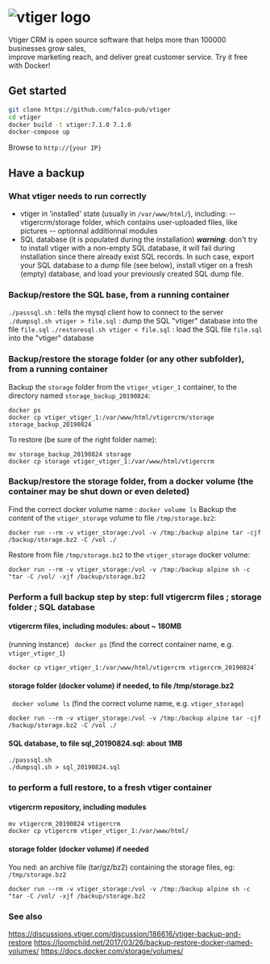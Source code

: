 # ![vtiger logo](https://www.vtiger.com/wp-content/uploads/2018/02/logo.png)

Vtiger CRM is open source software that helps more than 100000 businesses grow sales,  
improve marketing reach, and deliver great customer service. Try it free with Docker!

## Get started


```bash
git clone https://github.com/falco-pub/vtiger
cd vtiger
docker build -t vtiger:7.1.0 7.1.0
docker-compose up 
```

Browse to `http://{your IP}`

## Have a backup

### What vtiger needs to run correctly
 - vtiger in 'installed' state (usually in `/var/www/html/`), including:
 -- vtigercrm/storage folder, which contains user-uploaded files, like pictures
 -- optionnal additionnal modules
 - SQL database (it is populated during the installation)
        ***warning***: don't try to install vtiger with a non-empty SQL database, it will fail during installation since there already exist SQL records. In such case, export your SQL database to a dump file (see below), install vtiger on a fresh (empty) database, and load your previously created SQL dump file.


### Backup/restore the SQL base, from a running container
`./passsql.sh`  :  tells the mysql client how to connect to the server
`./dumpsql.sh vtiger > file.sql` : dump the SQL "vtiger" database into the file `file.sql`
`./restoresql.sh vtiger < file.sql` : load the SQL file `file.sql` into the "vtiger" database

### Backup/restore the storage folder (or any other subfolder), from a running container
Backup the `storage` folder from the `vtiger_vtiger_1` container, to the directory named `storage_backup_20190824`:
```
docker ps
docker cp vtiger_vtiger_1:/var/www/html/vtigercrm/storage storage_backup_20190824
```
To restore (be sure of the right folder name):
```
mv storage_backup_20190824 storage
docker cp storage vtiger_vtiger_1:/var/www/html/vtigercrm
```

### Backup/restore the storage folder, from a docker volume (the container may be shut down or even deleted)
Find the correct docker volume name : `docker volume ls`
Backup the content of the `vtiger_storage` volume to file `/tmp/storage.bz2`:
```
docker run --rm -v vtiger_storage:/vol -v /tmp:/backup alpine tar -cjf /backup/storage.bz2 -C /vol ./
```
Restore from file `/tmp/storage.bz2` to the `vtiger_storage` docker volume:
```
docker run --rm -v vtiger_storage:/vol -v /tmp:/backup alpine sh -c "tar -C /vol/ -xjf /backup/storage.bz2
```

### Perform a full backup step by step: full vtigercrm files ; storage folder ; SQL database

#### vtigercrm files, including modules: about ~ 180MB
(running instance)
` docker ps`
(find the correct container name, e.g. `vtiger_vtiger_1`)
```
docker cp vtiger_vtiger_1:/var/www/html/vtigercrm vtigercrm_20190824`
```
#### storage folder (docker volume) if needed, to file /tmp/storage.bz2
` docker volume ls`
(find the correct volume name, e.g. `vtiger_storage`)
```
docker run --rm -v vtiger_storage:/vol -v /tmp:/backup alpine tar -cjf /backup/storage.bz2 -C /vol ./
```
#### SQL database, to file sql_20190824.sql: about 1MB
```
./passsql.sh
./dumpsql.sh > sql_20190824.sql
```

### to perform a full restore, to a fresh vtiger container

#### vtigercrm repository, including modules
```
mv vtigercrm_20190824 vtigercrm
docker cp vtigercrm vtiger_vtiger_1:/var/www/html/
```
#### storage folder (docker volume) if needed
You ned: an archive file (tar/gz/bz2) containing the storage files, eg: `/tmp/storage.bz2`
```
docker run --rm -v vtiger_storage:/vol -v /tmp:/backup alpine sh -c "tar -C /vol/ -xjf /backup/storage.bz2
```

### See also 
https://discussions.vtiger.com/discussion/186616/vtiger-backup-and-restore
https://loomchild.net/2017/03/26/backup-restore-docker-named-volumes/
https://docs.docker.com/storage/volumes/


